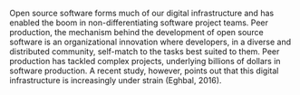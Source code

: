 Open source software forms much of our digital infrastructure and has enabled the boom in non-differentiating software project teams. Peer production, the mechanism behind the development of open source software is an organizational innovation where developers, in a diverse and distributed community, self-match to the tasks best suited to them. Peer production has tackled complex projects, underlying billions of dollars in software production. A recent study, however, points out that this digital infrastructure is increasingly under strain (Eghbal, 2016).
